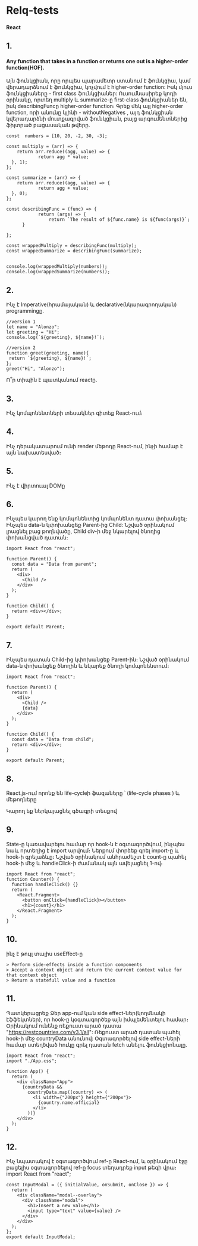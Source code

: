 # Relq-tests
#### React 

## 1. 
#### Any function that takes in a function or returns one out is a higher-order function(HOF).
Այն ֆունկցիան, որը որպես պարամետր ստանում է ֆունկցիա, կամ վերադարձնում է ֆունկցիա, կոչվում է higher-order function:
Իսկ մյուս ֆունկցիաները - first class ֆունկցիաներ:
Ուսումնասիրեք կոդի օրինակը, որտեղ multiply և summarize-ը first-class ֆունկցիաներ են, իսկ describingFuncը higher-order function։ 
Գրեք մեկ այլ higher-order function, որի անունը կլինի - withoutNegatives , այդ ֆունկցիան կվերադարձնի մուտքագրված ֆունկցիան, բայց արգումենտներից ֆիլտրած բացասական թվերը.

```js-story
const  numbers = [10, 20, -2, 30, -3];

const multiply = (arr) => {
	return arr.reduce((agg, value) => {
  			return agg * value;
  }, 1);
};

const summarize = (arr) => {
	return arr.reduce((agg, value) => {
  			return agg + value;
  }, 0);
};

const describingFunc = (func) => {
			return (args) => {
      			return `The result of ${func.name} is ${func(args)}`;
      }

};

const wrappedMultiply = describingFunc(multiply);
const wrappedSummarize = describingFunc(summarize);


console.log(wrappedMultiply(numbers));
console.log(wrappedSummarize(numbers));
```

## 2. 
Ինչ է Imperative(հրամայական) և declarative(նկարագրողական) programmingը. 

```js-story
//version 1
let name = "Alonzo";
let greeting = "Hi";
console.log(`${greeting}, ${name}!`);

//version 2
function greet(greeting, name){
 return `${greeting}, ${name}!`;
};
greet("Hi", "Alonzo");
```
Ո՞ր տիպին է պատկանում reactը.


## 3. 
  Ինչ կոմպոնենտների տեսակներ գիտեք React-ում։
  
## 4. 
 Ինչ դերակատարում ունի render մեթոդը React-ում, ինչի համար է այն նախատեսված։

## 5.

Ինչ է վիրտուալ DOMը


## 6.

Ինչպես կարող ենք կոմպոնենտից կոմպոնենտ դատա փոխանցել։ Ինչպես data-ն կփոխանցեք Parent-ից Child: 
Նշված օրինակում լրացնել բաց թողնվածը, Child div-ի մեջ նկարելով ծնողից փոխանցված դատան։

```js-story
import React from "react";

function Parent() {
  const data = "Data from parent";
  return (
    <div>
      <Child />
    </div>
  );
}

function Child() {
  return <div></div>;
}

export default Parent;

```

## 7. 
Ինչպես դատան Child-ից կփոխանցեք Parent-ին։ Նշված օրինակում data-ն փոխանցեք ծնողին և նկարեք ծնողի կոմպոնենտում։

```js-story
import React from "react";

function Parent() {
  return (
    <div>
      <Child />
      {data}
    </div>
  );
}

function Child() {
  const data = "Data from child";
  return <div></div>;
}

export default Parent;

```

## 8. 
React.js-ում որոնք են life-cycleի ֆազաները ՝ (life-cycle phases ) և մեթոդները


Կարող եք ներկայացնել գծագրի տեսքով


## 9. 

State-ը կառավարելու համար որ hook-ն է օգտագործվում, ինչպես նաև որտեղից է import արվում։ Ներքում փորձեք գրել import-ը և hook-ի գրելաձևը։ 
Նշված օրինակում անհրաժեշտ է count-ը պահել hook-ի մեջ և handleClick-ի ժամանակ այն ավելացնել 1-ով։

```js-story
import React from "react";
function Counter() {
  function handleClick() {}
  return (
    <React.Fragment>
      <button onClick={handleClick}></button>
      <h1>{count}</h1>
    </React.Fragment>
  );
}
```

## 10.
ինչ է թույլ տալիս useEffect-ը

```js-story
> Perform side-effects inside a function components
> Accept a context object and return the current context value for that context object
> Return a statefull value and a function
```

## 11.
Պատկերացրեք Ձեր app-ում կան side effect-ներ(կողմնակի էֆֆեկտներ), որ hook-ը կօգտագործեք այն իմպլեմենտելու համար։
Օրինակում ունենք ռեքուստ արած դատա "https://restcountries.com/v3.1/all": Ռեքուստ արած դատան պահել hook-ի մեջ countryData անունով:
Օգտագործելով side effect-ների համար ստեղծված հուկը գրել դատան fetch անելու ֆունկցիոնալը.

```js-story
import React from "react";
import "./App.css";

function App() {
  return (
    <div className="App">
      {countryData &&
        countryData.map((country) => (
          <li width={"200px"} height={"200px"}>
            {country.name.official}
          </li>
        ))}
    </div>
  );
}

```

## 12.

Ինչ նպատակով է օգտագործվում ref-ը React-ում, և օրինակում էջը բացելիս օգտագործելով ref-ը focus տեղադրեք input թեգի վրա։
import React from "react";

```js-story
const InputModal = ({ initialValue, onSubmit, onClose }) => {
  return (
    <div className="modal--overlay">
      <div className="modal">
        <h1>Insert a new value</h1>
        <input type="text" value={value} />
      </div>
    </div>
  );
};
export default InputModal;

```
